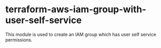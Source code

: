 # terraform-aws-iam-group-with-user-self-service
This module is used to create an IAM group which has user self service permissions.
